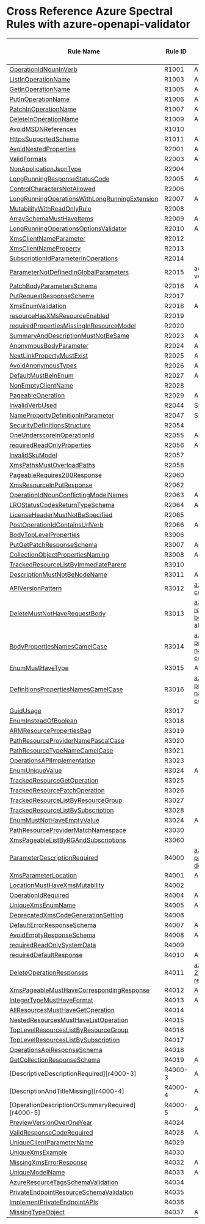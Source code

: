 # Cross Reference Azure Spectral Rules with azure-openapi-validator

| Rule Name | Rule ID | Azure Spectral Ruleset |
| --------- | ------- | ---------------------- |
| [OperationIdNounInVerb][r1001] | R1001 | Add |
| [ListInOperationName][r1003] | R1003 | Add |
| [GetInOperationName][r1005] | R1005 | Add |
| [PutInOperationName][r1006] | R1006 | Add |
| [PatchInOperationName][r1007] | R1007 | Add |
| [DeleteInOperationName][r1009] | R1009 | Add |
| [AvoidMSDNReferences][r1010] | R1010 |  |
| [HttpsSupportedScheme][r1011] | R1011 | Add |
| [AvoidNestedProperties][r2001] | R2001 | Add |
| [ValidFormats][r2003] | R2003 | Add |
| [NonApplicationJsonType][r2004] | R2004 | |
| [LongRunningResponseStatusCode][r2005] | R2005 | Add |
| [ControlCharactersNotAllowed][r2006] | R2006 |  |
| [LongRunningOperationsWithLongRunningExtension][r2007] | R2007 | Add |
| [MutabilityWithReadOnlyRule][r2008] | R2008 |  |
| [ArraySchemaMustHaveItems][r2009] | R2009 | Add |
| [LongRunningOperationsOptionsValidator][r2010] | R2010 | Add ? |
| [XmsClientNameParameter][r2012] | R2012 |  |
| [XmsClientNameProperty][r2013] | R2013 |  |
| [SubscriptionIdParameterInOperations][r2014] | R2014 |  |
| [ParameterNotDefinedInGlobalParameters][r2015] | R2015 | add for api-version |
| [PatchBodyParametersSchema][r2016] | R2016 | Add |
| [PutRequestResponseScheme][r2017] | R2017 |  |
| [XmsEnumValidation][r2018] | R2018 | Add |
| [resourceHasXMsResourceEnabled][r2019] | R2019 |  |
| [requiredPropertiesMissingInResourceModel][r2020] | R2020 |  |
| [SummaryAndDescriptionMustNotBeSame][r2023] | R2023 | Add |
| [AnonymousBodyParameter][r2024] | R2024 | Add |
| [NextLinkPropertyMustExist][r2025] | R2025 | Add |
| [AvoidAnonymousTypes][r2026] | R2026 | Add |
| [DefaultMustBeInEnum][r2027] | R2027 | Add |
| [NonEmptyClientName][r2028] | R2028 |  |
| [PageableOperation][r2029] | R2029 | Add |
| [InvalidVerbUsed][r2044] | R2044 | Spectral:oas |
| [NamePropertyDefinitionInParameter][r2047] | R2047 | Spectral:oas |
| [SecurityDefinitionsStructure][r2054] | R2054 |  |
| [OneUnderscoreInOperationId][r2055] | R2055 | Add |
| [requiredReadOnlyProperties][r2056] | R2056 | Add |
| [InvalidSkuModel][r2057] | R2057 |  |
| [XmsPathsMustOverloadPaths][r2058] | R2058 |  |
| [PageableRequires200Response][r2060] | R2060 |  |
| [XmsResourceInPutResponse][r2062] | R2062 | |
| [OperationIdNounConflictingModelNames][r2063] | R2063 | Add |
| [LROStatusCodesReturnTypeSchema][r2064] | R2064 | Add |
| [LicenseHeaderMustNotBeSpecified][r2065] | R2065 |  |
| [PostOperationIdContainsUrlVerb][r2066] | R2066 | Add |
| [BodyTopLevelProperties][r3006] | R3006 | |
| [PutGetPatchResponseSchema][r3007] | R3007 | Add |
| [CollectionObjectPropertiesNaming][r3008] | R3008 | Add |
| [TrackedResourceListByImmediateParent][r3010] | R3010 |  |
| [DescriptionMustNotBeNodeName][r3011] | R3011 | Add |
| [APIVersionPattern][r3012] | R3012 | [az-version-convention](./azure-ruleset.md#az-version-convention) |
| [DeleteMustNotHaveRequestBody][r3013] | R3013 | [az-request-body-not-allowed](./azure-ruleset.md#az-request-body-not-allowed) |
| [BodyPropertiesNamesCamelCase][r3014] | R3014 | [az-property-names-convention](./azure-ruleset.md#az-property-names-convention) |
| [EnumMustHaveType][r3015] | R3015 | Add |
| [DefinitionsPropertiesNamesCamelCase][r3016] | R3016 | [az-property-names-convention](./azure-ruleset.md#az-property-names-convention) |
| [GuidUsage][r3017] | R3017 |  |
| [EnumInsteadOfBoolean][r3018] | R3018 |  |
| [ARMResourcePropertiesBag][r3019] | R3019 |  |
| [PathResourceProviderNamePascalCase][r3020] | R3020 |  |
| [PathResourceTypeNameCamelCase][r3021] | R3021 |  |
| [OperationsAPIImplementation][r3023] | R3023 |  |
| [EnumUniqueValue][r3024] | R3024 | Add |
| [TrackedResourceGetOperation][r3025] | R3025 | |
| [TrackedResourcePatchOperation][r3026] | R3026 | |
| [TrackedResourceListByResourceGroup][r3027] | R3027 |  |
| [TrackedResourceListBySubscription][r3028] | R3028 |  |
| [EnumMustNotHaveEmptyValue][r3024] | R3024 | Add |
| [PathResourceProviderMatchNamespace][r3030] | R3030  | |
| [XmsPageableListByRGAndSubscriptions][r3060] | R3060 |  |
| [ParameterDescriptionRequired][r4000] | R4000 | [az-parameter-description](./azure-ruleset.md#az-parameter-description) |
| [XmsParameterLocation][r4001] | R4001 | Add |
| [LocationMustHaveXmsMutability][r4002] | R4002 |  |
| [OperationIdRequired][r4004] | R4004 | Add |
| [UniqueXmsEnumName][r4005] | R4005 | Add |
| [DeprecatedXmsCodeGenerationSetting][r4006] | R4006 |  |
| [DefaultErrorResponseSchema][r4007] | R4007 | Add |
| [AvoidEmptyResponseSchema][r4008] | R4008 | Add |
| [requiredReadOnlySystemData][r4009] | R4009 | |
| [requiredDefaultResponse][r4010] | R4010 | Add |
| [DeleteOperationResponses][r4011] | R4011 | [az-delete-204-response](./azure-ruleset.md#az-delete-204-response) |
| [XmsPageableMustHaveCorrespondingResponse][r4012] | R4012 | Add |
| [IntegerTypeMustHaveFormat][r4013] | R4013 | Add |
| [AllResourcesMustHaveGetOperation][r4014] | R4014 |  |
| [NestedResourcesMustHaveListOperation][r4015] | R4015 |  |
| [TopLevelResourcesListByResourceGroup][r4016] | R4016 |  |
| [TopLevelResourcesListBySubscription][r4017] | R4017 | |
| [OperationsApiResponseSchema][r4018] | R4018 |  |
| [GetCollectionResponseSchema][r4019] | R4019 | Add |
| [DescriptiveDescriptionRequired][r4000-3] | R4000-3 | Add |
| [DescriptionAndTitleMissing][r4000-4] | R4000-4 | Add |
| [OperationDescriptionOrSummaryRequired][r4000-5] | R4000-5 | Add |
| [PreviewVersionOverOneYear][r4024] | R4024 |  |
| [ValidResponseCodeRequired][r4028] | R4028 | Add |
| [UniqueClientParameterName][r4029] | R4029 |  |
| [UniqueXmsExample][r4030] | R4030 |  |
| [MissingXmsErrorResponse][r4032] | R4032 | Add |
| [UniqueModelName][r4033] | R4033 | Add |
| [AzureResourceTagsSchemaValidation][r4034] | R4034 |  |
| [PrivateEndpointResourceSchemaValidation][r4035] | R4035 |  |
| [ImplementPrivateEndpointAPIs][r4036] | R4036 |  |
| [MissingTypeObject][r4037] | R4037 | Add |

[r1001]: https://github.com/Azure/azure-rest-api-specs/blob/master/documentation/openapi-authoring-automated-guidelines.md#r1001
[r1003]: https://github.com/Azure/azure-rest-api-specs/blob/master/documentation/openapi-authoring-automated-guidelines.md#r1003
[r1005]: https://github.com/Azure/azure-rest-api-specs/blob/master/documentation/openapi-authoring-automated-guidelines.md#r1005
[r1006]: https://github.com/Azure/azure-rest-api-specs/blob/master/documentation/openapi-authoring-automated-guidelines.md#r1006
[r1007]: https://github.com/Azure/azure-rest-api-specs/blob/master/documentation/openapi-authoring-automated-guidelines.md#r1007
[r1009]: https://github.com/Azure/azure-rest-api-specs/blob/master/documentation/openapi-authoring-automated-guidelines.md#r1009
[r1010]: https://github.com/Azure/azure-rest-api-specs/blob/master/documentation/openapi-authoring-automated-guidelines.md#r1010
[r1011]: https://github.com/Azure/azure-rest-api-specs/blob/master/documentation/openapi-authoring-automated-guidelines.md#r1011
[r2001]: https://github.com/Azure/azure-rest-api-specs/blob/master/documentation/openapi-authoring-automated-guidelines.md#r2001
[r2003]: https://github.com/Azure/azure-rest-api-specs/blob/master/documentation/openapi-authoring-automated-guidelines.md#r2003
[r2004]: https://github.com/Azure/azure-rest-api-specs/blob/master/documentation/openapi-authoring-automated-guidelines.md#r2004
[r2005]: https://github.com/Azure/azure-rest-api-specs/blob/master/documentation/openapi-authoring-automated-guidelines.md#r2005
[r2006]: https://github.com/Azure/azure-rest-api-specs/blob/master/documentation/openapi-authoring-automated-guidelines.md#r2006
[r2007]: https://github.com/Azure/azure-rest-api-specs/blob/master/documentation/openapi-authoring-automated-guidelines.md#r2007
[r2008]: https://github.com/Azure/azure-rest-api-specs/blob/master/documentation/openapi-authoring-automated-guidelines.md#r2008
[r2009]: https://github.com/Azure/azure-rest-api-specs/blob/master/documentation/openapi-authoring-automated-guidelines.md#r2009
[r2010]: https://github.com/Azure/azure-rest-api-specs/blob/master/documentation/openapi-authoring-automated-guidelines.md#r2010
[r2012]: https://github.com/Azure/azure-rest-api-specs/blob/master/documentation/openapi-authoring-automated-guidelines.md#r2012
[r2013]: https://github.com/Azure/azure-rest-api-specs/blob/master/documentation/openapi-authoring-automated-guidelines.md#r2013
[r2014]: https://github.com/Azure/azure-rest-api-specs/blob/master/documentation/openapi-authoring-automated-guidelines.md#r2014
[r2015]: https://github.com/Azure/azure-rest-api-specs/blob/master/documentation/openapi-authoring-automated-guidelines.md#r2015
[r2016]: https://github.com/Azure/azure-rest-api-specs/blob/master/documentation/openapi-authoring-automated-guidelines.md#r2016
[r2017]: https://github.com/Azure/azure-rest-api-specs/blob/master/documentation/openapi-authoring-automated-guidelines.md#r2017
[r2018]: https://github.com/Azure/azure-rest-api-specs/blob/master/documentation/openapi-authoring-automated-guidelines.md#r2018
[r2019]: https://github.com/Azure/azure-rest-api-specs/blob/master/documentation/openapi-authoring-automated-guidelines.md#r2019
[r2020]: https://github.com/Azure/azure-rest-api-specs/blob/master/documentation/openapi-authoring-automated-guidelines.md#r2020
[r2023]: https://github.com/Azure/azure-rest-api-specs/blob/master/documentation/openapi-authoring-automated-guidelines.md#r2023
[r2024]: https://github.com/Azure/azure-rest-api-specs/blob/master/documentation/openapi-authoring-automated-guidelines.md#r2024
[r2025]: https://github.com/Azure/azure-rest-api-specs/blob/master/documentation/openapi-authoring-automated-guidelines.md#r2025
[r2026]: https://github.com/Azure/azure-rest-api-specs/blob/master/documentation/openapi-authoring-automated-guidelines.md#r2026
[r2027]: https://github.com/Azure/azure-rest-api-specs/blob/master/documentation/openapi-authoring-automated-guidelines.md#r2027
[r2028]: https://github.com/Azure/azure-rest-api-specs/blob/master/documentation/openapi-authoring-automated-guidelines.md#r2028
[r2029]: https://github.com/Azure/azure-rest-api-specs/blob/master/documentation/openapi-authoring-automated-guidelines.md#r2029
[r2044]: https://github.com/Azure/azure-rest-api-specs/blob/master/documentation/openapi-authoring-automated-guidelines.md#r2044
[r2047]: https://github.com/Azure/azure-rest-api-specs/blob/master/documentation/openapi-authoring-automated-guidelines.md#r2047
[r2054]: https://github.com/Azure/azure-rest-api-specs/blob/master/documentation/openapi-authoring-automated-guidelines.md#r2054
[r2055]: https://github.com/Azure/azure-rest-api-specs/blob/master/documentation/openapi-authoring-automated-guidelines.md#r2055
[r2056]: https://github.com/Azure/azure-rest-api-specs/blob/master/documentation/openapi-authoring-automated-guidelines.md#r2056
[r2057]: https://github.com/Azure/azure-rest-api-specs/blob/master/documentation/openapi-authoring-automated-guidelines.md#r2057
[r2058]: https://github.com/Azure/azure-rest-api-specs/blob/master/documentation/openapi-authoring-automated-guidelines.md#r2058
[r2060]: https://github.com/Azure/azure-rest-api-specs/blob/master/documentation/openapi-authoring-automated-guidelines.md#r2060
[r2062]: https://github.com/Azure/azure-rest-api-specs/blob/master/documentation/openapi-authoring-automated-guidelines.md#r2062
[r2063]: https://github.com/Azure/azure-rest-api-specs/blob/master/documentation/openapi-authoring-automated-guidelines.md#r2063
[r2064]: https://github.com/Azure/azure-rest-api-specs/blob/master/documentation/openapi-authoring-automated-guidelines.md#r2064
[r2065]: https://github.com/Azure/azure-rest-api-specs/blob/master/documentation/openapi-authoring-automated-guidelines.md#r2065
[r2066]: https://github.com/Azure/azure-rest-api-specs/blob/master/documentation/openapi-authoring-automated-guidelines.md#r2066
[r3006]: https://github.com/Azure/azure-rest-api-specs/blob/master/documentation/openapi-authoring-automated-guidelines.md#r3006
[r3007]: https://github.com/Azure/azure-rest-api-specs/blob/master/documentation/openapi-authoring-automated-guidelines.md#r3007
[r3008]: https://github.com/Azure/azure-rest-api-specs/blob/master/documentation/openapi-authoring-automated-guidelines.md#r3008
[r3010]: https://github.com/Azure/azure-rest-api-specs/blob/master/documentation/openapi-authoring-automated-guidelines.md#r3010
[r3011]: https://github.com/Azure/azure-rest-api-specs/blob/master/documentation/openapi-authoring-automated-guidelines.md#r3011
[r3012]: https://github.com/Azure/azure-rest-api-specs/blob/master/documentation/openapi-authoring-automated-guidelines.md#r3012
[r3013]: https://github.com/Azure/azure-rest-api-specs/blob/master/documentation/openapi-authoring-automated-guidelines.md#r3013
[r3014]: https://github.com/Azure/azure-rest-api-specs/blob/master/documentation/openapi-authoring-automated-guidelines.md#r3014
[r3015]: https://github.com/Azure/azure-rest-api-specs/blob/master/documentation/openapi-authoring-automated-guidelines.md#r3015
[r3016]: https://github.com/Azure/azure-rest-api-specs/blob/master/documentation/openapi-authoring-automated-guidelines.md#r3016
[r3017]: https://github.com/Azure/azure-rest-api-specs/blob/master/documentation/openapi-authoring-automated-guidelines.md#r3017
[r3018]: https://github.com/Azure/azure-rest-api-specs/blob/master/documentation/openapi-authoring-automated-guidelines.md#r3018
[r3019]: https://github.com/Azure/azure-rest-api-specs/blob/master/documentation/openapi-authoring-automated-guidelines.md#r3019
[r3020]: https://github.com/Azure/azure-rest-api-specs/blob/master/documentation/openapi-authoring-automated-guidelines.md#r3020
[r3021]: https://github.com/Azure/azure-rest-api-specs/blob/master/documentation/openapi-authoring-automated-guidelines.md#r3021
[r3023]: https://github.com/Azure/azure-rest-api-specs/blob/master/documentation/openapi-authoring-automated-guidelines.md#r3023
[r3024]: https://github.com/Azure/azure-rest-api-specs/blob/master/documentation/openapi-authoring-automated-guidelines.md#r3024
[r3025]: https://github.com/Azure/azure-rest-api-specs/blob/master/documentation/openapi-authoring-automated-guidelines.md#r3025
[r3026]: https://github.com/Azure/azure-rest-api-specs/blob/master/documentation/openapi-authoring-automated-guidelines.md#r3026
[r3027]: https://github.com/Azure/azure-rest-api-specs/blob/master/documentation/openapi-authoring-automated-guidelines.md#r3027
[r3028]: https://github.com/Azure/azure-rest-api-specs/blob/master/documentation/openapi-authoring-automated-guidelines.md#r3028
[r3029]: https://github.com/Azure/azure-rest-api-specs/blob/master/documentation/openapi-authoring-automated-guidelines.md#r3029
[r3030]: https://github.com/Azure/azure-rest-api-specs/blob/master/documentation/openapi-authoring-automated-guidelines.md#R3030
[r3060]: https://github.com/Azure/azure-rest-api-specs/blob/master/documentation/openapi-authoring-automated-guidelines.md#r3060
[r4000]: https://github.com/Azure/azure-rest-api-specs/blob/master/documentation/openapi-authoring-automated-guidelines.md#r4000
[r4001]: https://github.com/Azure/azure-rest-api-specs/blob/master/documentation/openapi-authoring-automated-guidelines.md#r4001
[r4002]: https://github.com/Azure/azure-rest-api-specs/blob/master/documentation/openapi-authoring-automated-guidelines.md#r4002
[r4004]: https://github.com/Azure/azure-rest-api-specs/blob/master/documentation/openapi-authoring-automated-guidelines.md#r4004
[r4005]: https://github.com/Azure/azure-rest-api-specs/blob/master/documentation/openapi-authoring-automated-guidelines.md#r4005
[r4006]: https://github.com/Azure/azure-rest-api-specs/blob/master/documentation/openapi-authoring-automated-guidelines.md#r4006
[r4007]: https://github.com/Azure/azure-rest-api-specs/blob/master/documentation/openapi-authoring-automated-guidelines.md#r4007
[r4008]: https://github.com/Azure/azure-rest-api-specs/blob/master/documentation/openapi-authoring-automated-guidelines.md#r4008
[r4009]: https://github.com/Azure/azure-rest-api-specs/blob/master/documentation/openapi-authoring-automated-guidelines.md#r4009
[r4010]: https://github.com/Azure/azure-rest-api-specs/blob/master/documentation/openapi-authoring-automated-guidelines.md#r4010
[r4011]: https://github.com/Azure/azure-rest-api-specs/blob/master/documentation/openapi-authoring-automated-guidelines.md#r4011
[r4012]: https://github.com/Azure/azure-rest-api-specs/blob/master/documentation/openapi-authoring-automated-guidelines.md#r4012
[r4013]: https://github.com/Azure/azure-rest-api-specs/blob/master/documentation/openapi-authoring-automated-guidelines.md#r4013
[r4014]: https://github.com/Azure/azure-rest-api-specs/blob/master/documentation/openapi-authoring-automated-guidelines.md#r4014
[r4015]: https://github.com/Azure/azure-rest-api-specs/blob/master/documentation/openapi-authoring-automated-guidelines.md#r4015
[r4016]: https://github.com/Azure/azure-rest-api-specs/blob/master/documentation/openapi-authoring-automated-guidelines.md#r4016
[r4017]: https://github.com/Azure/azure-rest-api-specs/blob/master/documentation/openapi-authoring-automated-guidelines.md#r4017
[r4018]: https://github.com/Azure/azure-rest-api-specs/blob/master/documentation/openapi-authoring-automated-guidelines.md#r4018
[r4019]: https://github.com/Azure/azure-rest-api-specs/blob/master/documentation/openapi-authoring-automated-guidelines.md#r4019
[r4020]: https://github.com/Azure/azure-rest-api-specs/blob/master/documentation/openapi-authoring-automated-guidelines.md#r4000-3
[r4021]: https://github.com/Azure/azure-rest-api-specs/blob/master/documentation/openapi-authoring-automated-guidelines.md#r4000-4
[r4022]: https://github.com/Azure/azure-rest-api-specs/blob/master/documentation/openapi-authoring-automated-guidelines.md#r4000-4
[r4024]: https://github.com/Azure/azure-rest-api-specs/blob/master/documentation/openapi-authoring-automated-guidelines.md#r4024
[r4028]: https://github.com/Azure/azure-rest-api-specs/blob/master/documentation/openapi-authoring-automated-guidelines.md#r4028
[r4029]: https://github.com/Azure/azure-rest-api-specs/blob/master/documentation/openapi-authoring-automated-guidelines.md#r4029
[r4030]: https://github.com/Azure/azure-rest-api-specs/blob/master/documentation/openapi-authoring-automated-guidelines.md#r4030
[r4032]: https://github.com/Azure/azure-rest-api-specs/blob/master/documentation/openapi-authoring-automated-guidelines.md#r4032
[r4033]: https://github.com/Azure/azure-rest-api-specs/blob/master/documentation/openapi-authoring-automated-guidelines.md#r4033
[r4034]: https://github.com/Azure/azure-rest-api-specs/blob/master/documentation/openapi-authoring-automated-guidelines.md#r4034
[r4035]: https://github.com/Azure/azure-rest-api-specs/blob/master/documentation/openapi-authoring-automated-guidelines.md#r4035
[r4036]: https://github.com/Azure/azure-rest-api-specs/blob/master/documentation/openapi-authoring-automated-guidelines.md#r4036
[r4037]: https://github.com/Azure/azure-rest-api-specs/blob/master/documentation/openapi-authoring-automated-guidelines.md#r4037
